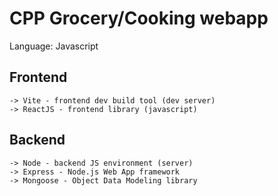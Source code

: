 
# CPP Grocery/Cooking webapp

Language: Javascript


## Frontend
    -> Vite - frontend dev build tool (dev server)
    -> ReactJS - frontend library (javascript)

## Backend
    -> Node - backend JS environment (server)
    -> Express - Node.js Web App framework 
    -> Mongoose - Object Data Modeling library



